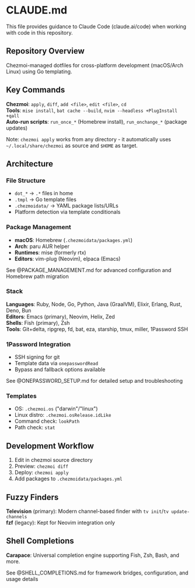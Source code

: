 # CLAUDE.md

This file provides guidance to Claude Code (claude.ai/code) when working with code in this repository.

## Repository Overview

Chezmoi-managed dotfiles for cross-platform development (macOS/Arch Linux) using Go templating.

## Key Commands

**Chezmoi**: `apply`, `diff`, `add <file>`, `edit <file>`, `cd`  
**Tools**: `mise install`, `bat cache --build`, `nvim --headless +PlugInstall +qall`  
**Auto-run scripts**: `run_once_*` (Homebrew install), `run_onchange_*` (package updates)

Note: `chezmoi apply` works from any directory - it automatically uses `~/.local/share/chezmoi` as source and `$HOME` as target.

## Architecture

### File Structure
- `dot_*` → `.*` files in home
- `.tmpl` → Go template files
- `.chezmoidata/` → YAML package lists/URLs
- Platform detection via template conditionals

### Package Management
- **macOS**: Homebrew (`.chezmoidata/packages.yml`)
- **Arch**: paru AUR helper
- **Runtimes**: mise (formerly rtx)
- **Editors**: vim-plug (Neovim), elpaca (Emacs)

See @PACKAGE_MANAGEMENT.md for advanced configuration and Homebrew path migration

### Stack
**Languages**: Ruby, Node, Go, Python, Java (GraalVM), Elixir, Erlang, Rust, Deno, Bun  
**Editors**: Emacs (primary), Neovim, Helix, Zed  
**Shells**: Fish (primary), Zsh  
**Tools**: Git+delta, ripgrep, fd, bat, eza, starship, tmux, miller, 1Password SSH

### 1Password Integration
- SSH signing for git
- Template data via `onepasswordRead`
- Bypass and fallback options available

See @ONEPASSWORD_SETUP.md for detailed setup and troubleshooting

### Templates
- OS: `.chezmoi.os` ("darwin"/"linux")
- Linux distro: `.chezmoi.osRelease.idLike`
- Command check: `lookPath`
- Path check: `stat`

## Development Workflow

1. Edit in chezmoi source directory
2. Preview: `chezmoi diff`
3. Deploy: `chezmoi apply`
4. Add packages to `.chezmoidata/packages.yml`

## Fuzzy Finders

**Television** (primary): Modern channel-based finder with `tv init`/`tv update-channels`  
**fzf** (legacy): Kept for Neovim integration only

## Shell Completions

**Carapace**: Universal completion engine supporting Fish, Zsh, Bash, and more.

See @SHELL_COMPLETIONS.md for framework bridges, configuration, and usage details